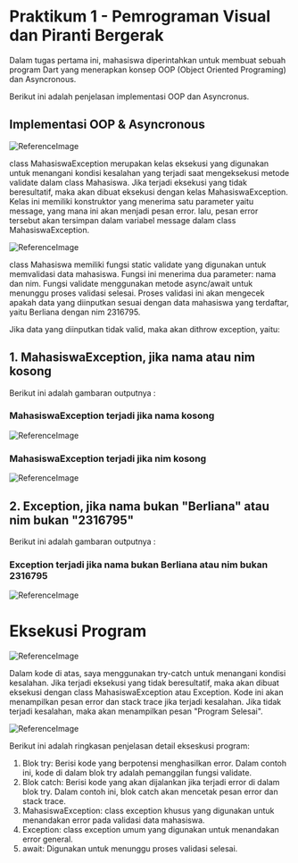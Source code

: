 # Praktikum 1 - Pemrograman Visual dan Piranti Bergerak

Dalam tugas pertama ini, mahasiswa diperintahkan untuk membuat sebuah program Dart yang menerapkan konsep OOP (Object Oriented Programing) dan Asyncronous.

Berikut ini adalah penjelasan implementasi OOP dan Asyncronus.

## Implementasi OOP & Asyncronous

![ReferenceImage](/screenshots/img-0.png)

class MahasiswaException merupakan kelas eksekusi yang digunakan untuk menangani kondisi kesalahan yang terjadi saat mengeksekusi metode validate dalam class Mahasiswa. Jika terjadi eksekusi yang tidak beresultatif, maka akan dibuat eksekusi dengan kelas MahasiswaException. Kelas ini memiliki konstruktor yang menerima satu parameter yaitu message, yang mana ini akan menjadi pesan error. lalu, pesan error tersebut akan tersimpan dalam variabel message dalam class MahasiswaException.

![ReferenceImage](/screenshots/img-1.png)

class Mahasiswa memiliki fungsi static validate yang digunakan untuk memvalidasi data mahasiswa. Fungsi ini menerima dua parameter: nama dan nim. Fungsi validate menggunakan metode async/await untuk menunggu proses validasi selesai. Proses validasi ini akan mengecek apakah data yang diinputkan sesuai dengan data mahasiswa yang terdaftar, yaitu Berliana dengan nim 2316795.

Jika data yang diinputkan tidak valid, maka akan dithrow exception, yaitu:

## 1. MahasiswaException, jika nama atau nim kosong

Berikut ini adalah gambaran outputnya :
### MahasiswaException terjadi jika nama kosong
![ReferenceImage](/screenshots/output-jika-nama-kosong.png)
### MahasiswaException terjadi jika nim kosong
![ReferenceImage](/screenshots/output-jika-nim-kosong.png)

## 2. Exception, jika nama bukan "Berliana" atau nim bukan "2316795"

Berikut ini adalah gambaran outputnya :
### Exception terjadi jika nama bukan Berliana atau nim bukan 2316795
![ReferenceImage](/screenshots/output-jika-nama-&-nim-bukan-berliana-2316795.png)

# Eksekusi Program

![ReferenceImage](/screenshots/img-3.png)

Dalam kode di atas, saya menggunakan try-catch untuk menangani kondisi kesalahan. Jika terjadi eksekusi yang tidak beresultatif, maka akan dibuat eksekusi dengan class MahasiswaException atau Exception. Kode ini akan menampilkan pesan error dan stack trace jika terjadi kesalahan. Jika tidak terjadi kesalahan, maka akan menampilkan pesan "Program Selesai".

![ReferenceImage](/screenshots/output-jika-tidak-ada-exception.png)

Berikut ini adalah ringkasan penjelasan detail ekseskusi program:

1. Blok try: Berisi kode yang berpotensi menghasilkan error. Dalam contoh ini, kode di dalam blok try adalah pemanggilan fungsi validate.
2. Blok catch: Berisi kode yang akan dijalankan jika terjadi error di dalam blok try. Dalam contoh ini, blok catch akan mencetak pesan error dan stack trace.
3. MahasiswaException: class exception khusus yang digunakan untuk menandakan error pada validasi data mahasiswa.
4. Exception: class exception umum yang digunakan untuk menandakan error general.
5. await: Digunakan untuk menunggu proses validasi selesai.








